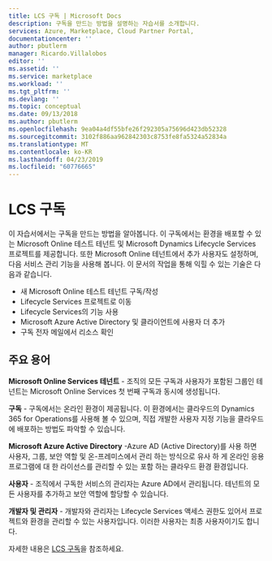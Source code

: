 ```yaml
---
title: LCS 구독 | Microsoft Docs
description: 구독을 만드는 방법을 설명하는 자습서를 소개합니다.
services: Azure, Marketplace, Cloud Partner Portal,
documentationcenter: ''
author: pbutlerm
manager: Ricardo.Villalobos
editor: ''
ms.assetid: ''
ms.service: marketplace
ms.workload: ''
ms.tgt_pltfrm: ''
ms.devlang: ''
ms.topic: conceptual
ms.date: 09/13/2018
ms.author: pbutlerm
ms.openlocfilehash: 9ea04a4df55bfe26f292305a75696d423db52328
ms.sourcegitcommit: 3102f886aa962842303c8753fe8fa5324a52834a
ms.translationtype: MT
ms.contentlocale: ko-KR
ms.lasthandoff: 04/23/2019
ms.locfileid: "60776665"
---
```

# <a name="lcs-subscription"></a>LCS 구독

이 자습서에서는 구독을 만드는 방법을 알아봅니다. 이 구독에서는 환경을 배포할 수 있는 Microsoft Online 테스트 테넌트 및 Microsoft Dynamics Lifecycle Services 프로젝트를 제공합니다. 또한 Microsoft Online 테넌트에서 추가 사용자도 설정하며, 다음 서비스 관리 기능을 사용해 봅니다. 이 문서의 작업을 통해 익힐 수 있는 기술은 다음과 같습니다.

- 새 Microsoft Online 테스트 테넌트 구독/작성
- Lifecycle Services 프로젝트로 이동
- Lifecycle Services의 기능 사용
- Microsoft Azure Active Directory 및 클라이언트에 사용자 더 추가
- 구독 전자 메일에서 리소스 확인

## <a name="key-terms"></a>주요 용어

**Microsoft Online Services 테넌트** - 조직의 모든 구독과 사용자가 포함된 그룹인 테넌트는 Microsoft Online Services 첫 번째 구독과 동시에 생성됩니다.

**구독** - 구독에서는 온라인 환경이 제공됩니다. 이 환경에서는 클라우드의 Dynamics 365 for Operations를 사용해 볼 수 있으며, 직접 개발한 사용자 지정 기능을 클라우드에 배포하는 방법도 파악할 수 있습니다.

**Microsoft Azure Active Directory** -Azure AD (Active Directory)를 사용 하면 사용자, 그룹, 보안 역할 및 온-프레미스에서 관리 하는 방식으로 유사 하 게 온라인 응용 프로그램에 대 한 라이선스를 관리할 수 있는 포함 하는 클라우드 환경 환경입니다.

**사용자** - 조직에서 구독한 서비스의 관리자는 Azure AD에서 관리됩니다. 테넌트의 모든 사용자를 추가하고 보안 역할에 할당할 수 있습니다.

**개발자 및 관리자** - 개발자와 관리자는 Lifecycle Services 액세스 권한도 있어서 프로젝트와 환경을 관리할 수 있는 사용자입니다. 이러한 사용자는 최종 사용자이기도 합니다.

자세한 내용은 [LCS 구독](https://docs.microsoft.com/dynamics365/operations/dev-itpro/dev-tools/sign-up-preview-subscription)을 참조하세요.
